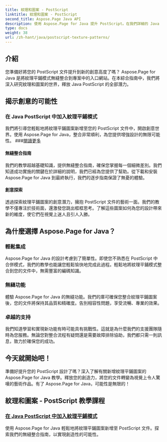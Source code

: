```yaml
---
title: 紋理和圖案 - PostScript
linktitle: 紋理和圖案 - PostScript
second_title: Aspose.Page Java API
description: 使用 Aspose.Page for Java 提升 PostScript。在我們詳細的 Java PostScript 教學中無縫添加紋理平鋪圖案，以實現創造性的可能性。
type: docs
weight: 38
url: /zh-hant/java/postscript-texture-patterns/
---
```

## 介紹

您準備好將您的 PostScript 文件提升到新的創意高度了嗎？ Aspose.Page for Java 是將紋理平鋪模式無縫整合到專案中的入口網站。在本綜合指南中，我們將深入研究紋理和圖案的世界，釋放 Java PostScript 的全部潛力。

## 揭示創意的可能性

### 在 Java PostScript 中加入紋理平鋪模式

我們將引導您輕鬆地將紋理平鋪圖案新增至您的 PostScript 文件中，開啟創意世界。使用 Aspose.Page for Java，整合非常順利，為您提供增強設計的無限可能性。 ###[閱讀更多](./add-texture-tiling-pattern/)

#### 無縫整合指南

我們的教學超越基礎知識，提供無縫整合指南，確保您掌握每一個細微差別。我們知道成功實施的關鍵在於詳細的說明，我們已經為您提供了幫助。從下載和安裝 Aspose.Page for Java 到最終執行，我們的逐步指南保證了無憂的體驗。

#### 創意探索

透過探索紋理平鋪圖案的創意潛力，擁抱 PostScript 文件的藝術一面。我們的教學不僅專注於技術面，還激發您跳出框框思考。了解這些圖案如何為您的設計帶來新的維度，使它們在視覺上迷人且引人入勝。

## 為什麼選擇 Aspose.Page for Java？

### 輕鬆集成

Aspose.Page for Java 的設計考慮到了簡單性。即使您不熟悉在 PostScript 中合併模式，我們的教學也能讓您輕鬆愉快地完成此過程。輕鬆地將紋理平鋪模式整合到您的文件中，無需豐富的編碼知識。

### 無縫功能

體驗 Aspose.Page for Java 的無縫功能。我們的庫可確保您整合紋理平鋪圖案後，您的文件將保持其品質和精確度。告別相容性問題，享受流暢、專業的效果。

### 卓越的支持

我們知道學習和實現新功能有時可能具有挑戰性。這就是為什麼我們的支援團隊隨時為您服務。無論您對整合流程有疑問還是需要故障排除協助，我們都只需一則訊息，致力於確保您的成功。

## 今天就開始吧！

準備好提升您的 PostScript 設計了嗎？深入了解有關新增紋理平鋪圖案的 Aspose.Page for Java 教學。釋放您的創造力，將您的文件轉變為視覺上令人驚嘆的藝術作品。有了 Aspose.Page for Java，可能性是無限的！
## 紋理和圖案 - PostScript 教學課程
### [在 Java PostScript 中加入紋理平鋪模式](./add-texture-tiling-pattern/)
使用 Aspose.Page for Java 輕鬆地將紋理平鋪圖案新增至 PostScript 文件。探索我們的無縫整合指南，以實現創造性的可能性。